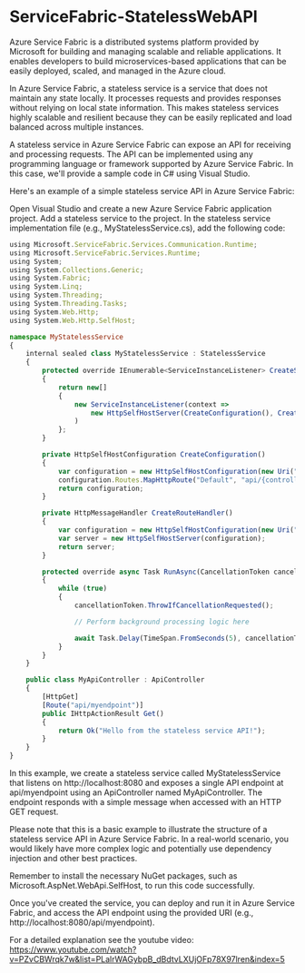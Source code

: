 # ServiceFabric-StatelessWebAPI

Azure Service Fabric is a distributed systems platform provided by Microsoft for building and managing scalable and reliable applications. It enables developers to build microservices-based applications that can be easily deployed, scaled, and managed in the Azure cloud.

In Azure Service Fabric, a stateless service is a service that does not maintain any state locally. It processes requests and provides responses without relying on local state information. This makes stateless services highly scalable and resilient because they can be easily replicated and load balanced across multiple instances.

A stateless service in Azure Service Fabric can expose an API for receiving and processing requests. The API can be implemented using any programming language or framework supported by Azure Service Fabric. In this case, we'll provide a sample code in C# using Visual Studio.

Here's an example of a simple stateless service API in Azure Service Fabric:

Open Visual Studio and create a new Azure Service Fabric application project.
Add a stateless service to the project.
In the stateless service implementation file (e.g., MyStatelessService.cs), add the following code:

```typescript
using Microsoft.ServiceFabric.Services.Communication.Runtime;
using Microsoft.ServiceFabric.Services.Runtime;
using System;
using System.Collections.Generic;
using System.Fabric;
using System.Linq;
using System.Threading;
using System.Threading.Tasks;
using System.Web.Http;
using System.Web.Http.SelfHost;

namespace MyStatelessService
{
    internal sealed class MyStatelessService : StatelessService
    {
        protected override IEnumerable<ServiceInstanceListener> CreateServiceInstanceListeners()
        {
            return new[]
            {
                new ServiceInstanceListener(context =>
                    new HttpSelfHostServer(CreateConfiguration(), CreateRouteHandler())
                )
            };
        }

        private HttpSelfHostConfiguration CreateConfiguration()
        {
            var configuration = new HttpSelfHostConfiguration(new Uri("http://localhost:8080"));
            configuration.Routes.MapHttpRoute("Default", "api/{controller}/{id}", new { id = RouteParameter.Optional });
            return configuration;
        }

        private HttpMessageHandler CreateRouteHandler()
        {
            var configuration = new HttpSelfHostConfiguration(new Uri("http://localhost:8080"));
            var server = new HttpSelfHostServer(configuration);
            return server;
        }

        protected override async Task RunAsync(CancellationToken cancellationToken)
        {
            while (true)
            {
                cancellationToken.ThrowIfCancellationRequested();

                // Perform background processing logic here

                await Task.Delay(TimeSpan.FromSeconds(5), cancellationToken);
            }
        }
    }

    public class MyApiController : ApiController
    {
        [HttpGet]
        [Route("api/myendpoint")]
        public IHttpActionResult Get()
        {
            return Ok("Hello from the stateless service API!");
        }
    }
}
```

In this example, we create a stateless service called MyStatelessService that listens on http://localhost:8080 and exposes a single API endpoint at api/myendpoint using an ApiController named MyApiController. The endpoint responds with a simple message when accessed with an HTTP GET request.

Please note that this is a basic example to illustrate the structure of a stateless service API in Azure Service Fabric. In a real-world scenario, you would likely have more complex logic and potentially use dependency injection and other best practices.

Remember to install the necessary NuGet packages, such as Microsoft.AspNet.WebApi.SelfHost, to run this code successfully.

Once you've created the service, you can deploy and run it in Azure Service Fabric, and access the API endpoint using the provided URI (e.g., http://localhost:8080/api/myendpoint).

For a detailed explanation see the youtube video: https://www.youtube.com/watch?v=PZvCBWrqk7w&list=PLalrWAGybpB_dBdtvLXUjOFp78X97lren&index=5
